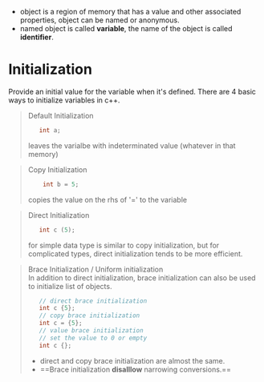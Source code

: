 * object is a region of memory that has a value and other associated properties, object can be named or anonymous.
* named object is called **variable**, the name of the object is called **identifier**.
# Initialization
Provide an initial value for the variable when it's defined.
There are 4 basic ways to initialize variables in c++.

> Default Initialization
>```cpp
>	 int a;
>```
>leaves the varialbe with indeterminated value (whatever in that memory)

> Copy Initialization
>```cpp
>     int b = 5;
>```
>copies the value on the rhs of '=' to the variable

> Direct Initialization
>```cpp
>	 int c (5);
>```
>for simple data type is similar to copy initialization, but for complicated types, direct initialization tends to be more efficient.

> Brace Initialization / Uniform initialization<br>
> In addition to direct initialization, brace initialization can also be used to initialize list of objects.
>```cpp
>	 // direct brace initialization
>	 int c {5}; 
>	 // copy brace initialization
>	 int c = {5};
>	 // value brace initialization
>	 // set the value to 0 or empty
>	 int c {}; 
>```
> - direct and copy brace initialization are almost the same.
> - ==Brace initialization **disalllow** narrowing conversions.==

